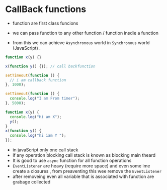 # CallBack functions

- function are first class funcions

- we can pass function to any other function / function insdie a function

- from this we can achieve `Asynchronous` world in `Synchronous` world (JavaScript) .

```js
function x(y) {}

x(function y() {}); // call backfunction

setTimeout(function () {
  // i am callback function
}, 1000);
```

```js
setTimeout(function () {
  console.log("I am From timer");
}, 5000);

function x(y) {
  console.log("Hi am X");
  y();
}
x(function y() {
  console.log("hi iam Y ");
});
```

- in javaScript only one call stack
- if any operation blocking call stack is known as blocking main theard
- It is good to use `async` function for all function operations
- `EventListener` are heavy (require more space) and even some ime create a closures , from preaventing this wee remove the `EventListener`
- after removeing even all variable that is associated with function are grabage collected
